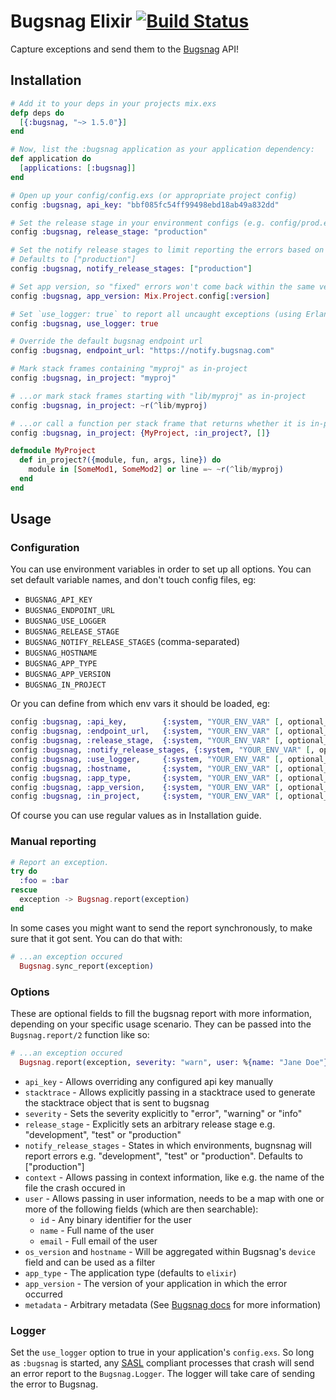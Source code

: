 # Bugsnag Elixir [![Build Status](https://travis-ci.org/jarednorman/bugsnag-elixir.svg?branch=master)](https://travis-ci.org/jarednorman/bugsnag-elixir)

Capture exceptions and send them to the [Bugsnag](http://bugsnag.com) API!

## Installation

```elixir
# Add it to your deps in your projects mix.exs
defp deps do
  [{:bugsnag, "~> 1.5.0"}]
end

# Now, list the :bugsnag application as your application dependency:
def application do
  [applications: [:bugsnag]]
end

# Open up your config/config.exs (or appropriate project config)
config :bugsnag, api_key: "bbf085fc54ff99498ebd18ab49a832dd"

# Set the release stage in your environment configs (e.g. config/prod.exs)
config :bugsnag, release_stage: "production"

# Set the notify release stages to limit reporting the errors based on your environment
# Defaults to ["production"]
config :bugsnag, notify_release_stages: ["production"]

# Set app version, so "fixed" errors won't come back within the same version
config :bugsnag, app_version: Mix.Project.config[:version]

# Set `use_logger: true` to report all uncaught exceptions (using Erlang SASL)
config :bugsnag, use_logger: true

# Override the default bugsnag endpoint url
config :bugsnag, endpoint_url: "https://notify.bugsnag.com"

# Mark stack frames containing "myproj" as in-project
config :bugsnag, in_project: "myproj"

# ...or mark stack frames starting with "lib/myproj" as in-project
config :bugsnag, in_project: ~r(^lib/myproj)

# ...or call a function per stack frame that returns whether it is in-project
config :bugsnag, in_project: {MyProject, :in_project?, []}

defmodule MyProject
  def in_project?({module, fun, args, line}) do
    module in [SomeMod1, SomeMod2] or line =~ ~r(^lib/myproj)
  end
end
```

## Usage

### Configuration

You can use environment variables in order to set up all options. You can set default variable names, and don't touch config files, eg:

- `BUGSNAG_API_KEY`
- `BUGSNAG_ENDPOINT_URL`
- `BUGSNAG_USE_LOGGER`
- `BUGSNAG_RELEASE_STAGE`
- `BUGSNAG_NOTIFY_RELEASE_STAGES` (comma-separated)
- `BUGSNAG_HOSTNAME`
- `BUGSNAG_APP_TYPE`
- `BUGSNAG_APP_VERSION`
- `BUGSNAG_IN_PROJECT`

Or you can define from which env vars it should be loaded, eg:

```elixir
config :bugsnag, :api_key,        {:system, "YOUR_ENV_VAR" [, optional_default]}
config :bugsnag, :endpoint_url,   {:system, "YOUR_ENV_VAR" [, optional_default]}
config :bugsnag, :release_stage,  {:system, "YOUR_ENV_VAR" [, optional_default]}
config :bugsnag, :notify_release_stages, {:system, "YOUR_ENV_VAR" [, optional_default]}
config :bugsnag, :use_logger,     {:system, "YOUR_ENV_VAR" [, optional_default]}
config :bugsnag, :hostname,       {:system, "YOUR_ENV_VAR" [, optional_default]}
config :bugsnag, :app_type,       {:system, "YOUR_ENV_VAR" [, optional_default]}
config :bugsnag, :app_version,    {:system, "YOUR_ENV_VAR" [, optional_default]}
config :bugsnag, :in_project,     {:system, "YOUR_ENV_VAR" [, optional_default]}
```

Of course you can use regular values as in Installation guide.

### Manual reporting

```elixir
# Report an exception.
try do
  :foo = :bar
rescue
  exception -> Bugsnag.report(exception)
end
```

In some cases you might want to send the report synchronously, to make sure that it got sent. You can do that with:

```elixir
# ...an exception occured
  Bugsnag.sync_report(exception)
```

### Options

These are optional fields to fill the bugsnag report with more information, depending on your specific usage scenario.
They can be passed into the `Bugsnag.report/2` function like so:

```elixir
# ...an exception occured
  Bugsnag.report(exception, severity: "warn", user: %{name: "Jane Doe"})
```

- `api_key` - Allows overriding any configured api key manually
- `stacktrace` - Allows explicitly passing in a stacktrace used to generate the stacktrace object that is sent to bugsnag
- `severity` - Sets the severity explicitly to "error", "warning" or "info"
- `release_stage` - Explicitly sets an arbitrary release stage e.g. "development", "test" or "production"
- `notify_release_stages` - States in which environments, bugnsnag will report errors e.g. "development", "test" or "production". Defaults to ["production"]
- `context` - Allows passing in context information, like e.g. the name of the file the crash occured in
- `user` - Allows passing in user information, needs to be a map with one or more of the following fields (which are then searchable):
  - `id` - Any binary identifier for the user
  - `name` - Full name of the user
  - `email` - Full email of the user
- `os_version` and `hostname` - Will be aggregated within Bugsnag's `device` field and can be used as a filter
- `app_type` - The application type (defaults to `elixir`)
- `app_version` - The version of your application in which the error occurred
- `metadata` - Arbitrary metadata (See [Bugsnag docs](https://docs.bugsnag.com/api/error-reporting/#json-payload) for more information)

### Logger

Set the `use_logger` option to true in your application's `config.exs`.
So long as `:bugsnag` is started, any [SASL](http://www.erlang.org/doc/apps/sasl/error_logging.html)
compliant processes that crash will send an error report to the `Bugsnag.Logger`.
The logger will take care of sending the error to Bugsnag.

